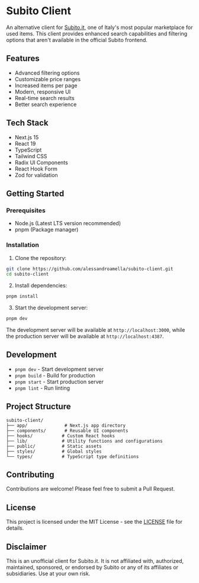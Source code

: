 # Subito Client

An alternative client for [Subito.it](https://www.subito.it), one of Italy's most popular marketplace for used items. This client provides enhanced search capabilities and filtering options that aren't available in the official Subito frontend.

## Features

- Advanced filtering options
- Customizable price ranges
- Increased items per page
- Modern, responsive UI
- Real-time search results
- Better search experience

## Tech Stack

- Next.js 15
- React 19
- TypeScript
- Tailwind CSS
- Radix UI Components
- React Hook Form
- Zod for validation

## Getting Started

### Prerequisites

- Node.js (Latest LTS version recommended)
- pnpm (Package manager)

### Installation

1. Clone the repository:

```bash
git clone https://github.com/alessandroamella/subito-client.git
cd subito-client
```

2. Install dependencies:

```bash
pnpm install
```

3. Start the development server:

```bash
pnpm dev
```

The development server will be available at `http://localhost:3000`, while the production server will be available at `http://localhost:4387`.

## Development

- `pnpm dev` - Start development server
- `pnpm build` - Build for production
- `pnpm start` - Start production server
- `pnpm lint` - Run linting

## Project Structure

```
subito-client/
├── app/              # Next.js app directory
├── components/       # Reusable UI components
├── hooks/           # Custom React hooks
├── lib/             # Utility functions and configurations
├── public/          # Static assets
├── styles/          # Global styles
└── types/           # TypeScript type definitions
```

## Contributing

Contributions are welcome! Please feel free to submit a Pull Request.

## License

This project is licensed under the MIT License - see the [LICENSE](LICENSE) file for details.

## Disclaimer

This is an unofficial client for Subito.it. It is not affiliated with, authorized, maintained, sponsored, or endorsed by Subito or any of its affiliates or subsidiaries. Use at your own risk.
